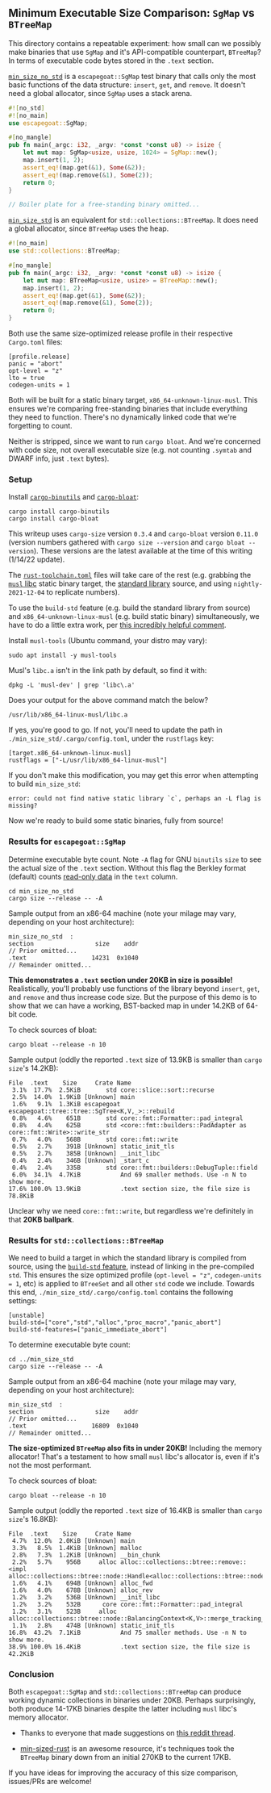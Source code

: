 ## Minimum Executable Size Comparison: `SgMap` vs `BTreeMap`

This directory contains a repeatable experiment: how small can we possibly make binaries that use `SgMap` and it's API-compatible counterpart, `BTreeMap`?
In terms of executable code bytes stored in the `.text` section.

[`min_size_no_std`](./min_size_no_std/src/main.rs) is a `escapegoat::SgMap` test binary that calls only the most basic functions of the data structure: `insert`, `get`, and `remove`.
It doesn't need a global allocator, since `SgMap` uses a stack arena.

```rust
#![no_std]
#![no_main]
use escapegoat::SgMap;

#[no_mangle]
pub fn main(_argc: i32, _argv: *const *const u8) -> isize {
    let mut map: SgMap<usize, usize, 1024> = SgMap::new();
    map.insert(1, 2);
    assert_eq!(map.get(&1), Some(&2));
    assert_eq!(map.remove(&1), Some(2));
    return 0;
}

// Boiler plate for a free-standing binary omitted...
```

[`min_size_std`](./min_size_std/src/main.rs) is an equivalent for `std::collections::BTreeMap`.
It does need a global allocator, since `BTreeMap` uses the heap.

```rust
#![no_main]
use std::collections::BTreeMap;

#[no_mangle]
pub fn main(_argc: i32, _argv: *const *const u8) -> isize {
    let mut map: BTreeMap<usize, usize> = BTreeMap::new();
    map.insert(1, 2);
    assert_eq!(map.get(&1), Some(&2));
    assert_eq!(map.remove(&1), Some(2));
    return 0;
}
```

Both use the same size-optimized release profile in their respective `Cargo.toml` files:

```
[profile.release]
panic = "abort"
opt-level = "z"
lto = true
codegen-units = 1
```

Both will be built for a static binary target, `x86_64-unknown-linux-musl`.
This ensures we're comparing free-standing binaries that include everything they need to function.
There's no dynamically linked code that we're forgetting to count.

Neither is stripped, since we want to run `cargo bloat`.
And we're concerned with code size, not overall executable size (e.g. not counting `.symtab` and DWARF info, just `.text` bytes).

### Setup

Install [`cargo-binutils`](https://github.com/rust-embedded/cargo-binutils) and [`cargo-bloat`](https://github.com/RazrFalcon/cargo-bloat):

```
cargo install cargo-binutils
cargo install cargo-bloat
```

This writeup uses `cargo-size` version `0.3.4` and `cargo-bloat` version `0.11.0` (version numbers gathered with `cargo size --version` and `cargo bloat --version`).
These versions are the latest available at the time of this writing (1/14/22 update).

The [`rust-toolchain.toml`](./min_size_no_std/rust-toolchain.toml) files will take care of the rest (e.g. grabbing the [`musl` libc](https://musl.libc.org/) static binary target, the [standard library](https://doc.rust-lang.org/cargo/reference/unstable.html#build-std) source, and using `nightly-2021-12-04` to replicate numbers).

To use the `build-std` feature (e.g. build the standard library from source) and `x86_64-unknown-linux-musl` (e.g. build static binary) simultaneously, we have to do a little extra work, per [this incredibly helpful comment](https://github.com/japaric/xargo/issues/133#issuecomment-681194097).

Install `musl-tools` (Ubuntu command, your distro may vary):

```
sudo apt install -y musl-tools
```

Musl's `libc.a` isn't in the link path by default, so find it with:

```
dpkg -L 'musl-dev' | grep 'libc\.a'
```

Does your output for the above command match the below?

```
/usr/lib/x86_64-linux-musl/libc.a
```

If yes, you're good to go.
If not, you'll need to update the path in `./min_size_std/.cargo/config.toml`, under the `rustflags` key:

```
[target.x86_64-unknown-linux-musl]
rustflags = ["-L/usr/lib/x86_64-linux-musl"]
```

If you don't make this modification, you may get this error when attempting to build `min_size_std`:

```
error: could not find native static library `c`, perhaps an -L flag is missing?
```

Now we're ready to build some static binaries, fully from source!

### Results for `escapegoat::SgMap`

Determine executable byte count.
Note `-A` flag for GNU `binutils` `size` to see the actual size of the `.text` section.
Without this flag the Berkley format (default) counts [read-only data](https://sourceware.org/binutils/docs/binutils/size.html) in the `text` column.

```
cd min_size_no_std
cargo size --release -- -A
```

Sample output from an x86-64 machine (note your milage may vary, depending on your host architecture):

```
min_size_no_std  :
section                 size    addr
// Prior omitted...
.text                  14231  0x1040
// Remainder omitted...
```

**This demonstrates a `.text` section under 20KB in size is possible!**
Realistically, you'll probably use functions of the library beyond `insert`, `get`, and `remove` and thus increase code size.
But the purpose of this demo is to show that we can have a working, BST-backed map in under 14.2KB of 64-bit code.

To check sources of bloat:

```
cargo bloat --release -n 10
```

Sample output (oddly the reported `.text` size of 13.9KB is smaller than `cargo size`'s 14.2KB):

```
File  .text    Size     Crate Name
 3.1%  17.7%  2.5KiB       std core::slice::sort::recurse
 2.5%  14.0%  1.9KiB [Unknown] main
 1.6%   9.1%  1.3KiB escapegoat escapegoat::tree::tree::SgTree<K,V,_>::rebuild
 0.8%   4.6%    651B       std core::fmt::Formatter::pad_integral
 0.8%   4.4%    625B       std <core::fmt::builders::PadAdapter as core::fmt::Write>::write_str
 0.7%   4.0%    568B       std core::fmt::write
 0.5%   2.7%    391B [Unknown] static_init_tls
 0.5%   2.7%    385B [Unknown] __init_libc
 0.4%   2.4%    346B [Unknown] _start_c
 0.4%   2.4%    335B       std core::fmt::builders::DebugTuple::field
 6.0%  34.1%  4.7KiB           And 69 smaller methods. Use -n N to show more.
17.6% 100.0% 13.9KiB           .text section size, the file size is 78.8KiB
```

Unclear why we need `core::fmt::write`, but regardless we're definitely in that **20KB ballpark**.

### Results for `std::collections::BTreeMap`

We need to build a target in which the standard library is compiled from source, using the [`build-std` feature](https://doc.rust-lang.org/cargo/reference/unstable.html#build-std), instead of linking in the pre-compiled `std`.
This ensures the size optimized profile (`opt-level = "z"`, `codegen-units = 1`, etc) is applied to `BTreeSet` and all other `std` code we include.
Towards this end, `./min_size_std/.cargo/config.toml` contains the following settings:

```
[unstable]
build-std=["core","std","alloc","proc_macro","panic_abort"]
build-std-features=["panic_immediate_abort"]
```

To determine executable byte count:

```
cd ../min_size_std
cargo size --release -- -A
```

Sample output from an x86-64 machine (note your milage may vary, depending on your host architecture):

```
min_size_std  :
section                 size    addr
// Prior omitted...
.text                  16809  0x1040
// Remainder omitted...
```

**The size-optimized `BTreeMap` also fits in under 20KB!**
Including the memory allocator!
That's a testament to how small `musl` libc's allocator is, even if it's not the most performant.

To check sources of bloat:

```
cargo bloat --release -n 10
```

Sample output (oddly the reported `.text` size of 16.4KB is smaller than `cargo size`'s 16.8KB):

```
File  .text    Size     Crate Name
 4.7%  12.0%  2.0KiB [Unknown] main
 3.3%   8.5%  1.4KiB [Unknown] malloc
 2.8%   7.3%  1.2KiB [Unknown] __bin_chunk
 2.2%   5.7%    956B     alloc alloc::collections::btree::remove::<impl alloc::collections::btree::node::Handle<alloc::collections::btree::node::NodeRef<alloc::collections::btree...
 1.6%   4.1%    694B [Unknown] alloc_fwd
 1.6%   4.0%    678B [Unknown] alloc_rev
 1.2%   3.2%    536B [Unknown] __init_libc
 1.2%   3.2%    532B      core core::fmt::Formatter::pad_integral
 1.2%   3.1%    523B     alloc alloc::collections::btree::node::BalancingContext<K,V>::merge_tracking_child_edge
 1.1%   2.8%    474B [Unknown] static_init_tls
16.8%  43.2%  7.1KiB           And 75 smaller methods. Use -n N to show more.
38.9% 100.0% 16.4KiB           .text section size, the file size is 42.2KiB
```

### Conclusion

Both `escapegoat::SgMap` and `std::collections::BTreeMap` can produce working dynamic collections in binaries under 20KB.
Perhaps surprisingly, both produce 14-17KB binaries despite the latter including `musl` libc's memory allocator.

* Thanks to everyone that made suggestions on [this reddit thread](https://www.reddit.com/r/rust/comments/qu3k38/1012x_smaller_executable_footprint_than/).

* [min-sized-rust](https://github.com/johnthagen/min-sized-rust) is an awesome resource, it's techniques took the `BTreeMap` binary down from an initial 270KB to the current 17KB.

If you have ideas for improving the accuracy of this size comparison, issues/PRs are welcome!
